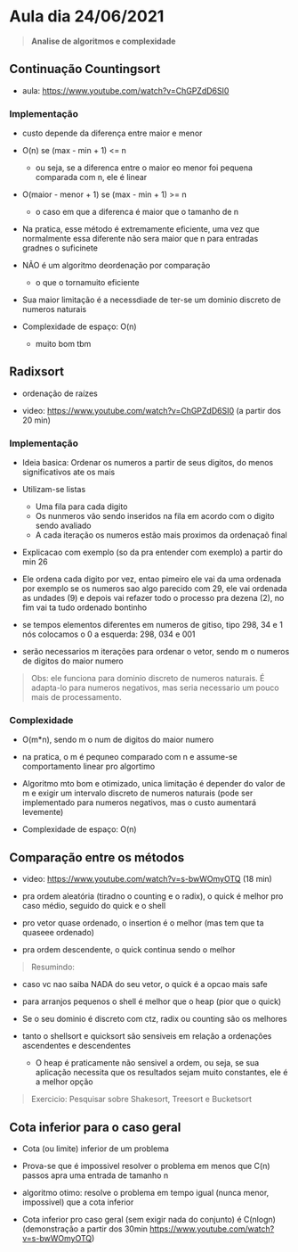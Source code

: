 # Aula dia 24/06/2021
>**Analise de algoritmos e complexidade**

## Continuação Countingsort

* aula: https://www.youtube.com/watch?v=ChGPZdD6SI0

### Implementação 

* custo depende da diferença entre maior e menor

* O(n) se (max - min + 1) <= n
    * ou seja, se a diferenca entre o maior eo menor foi pequena comparada com n, ele é linear

* O(maior - menor + 1) se (max - min + 1) >= n
    * o caso em que a diferenca é maior que o tamanho de n

* Na pratica, esse método é extremamente eficiente, uma vez que normalmente essa diferente não sera maior que n para entradas gradnes o suficinete

* NÃO é um algoritmo deordenação por comparação
    * o que o tornamuito eficiente

* Sua maior limitação é a necessdiade de ter-se um dominio discreto de numeros naturais

* Complexidade de espaço: O(n)
    * muito bom tbm

## Radixsort

* ordenação de raízes

* video: https://www.youtube.com/watch?v=ChGPZdD6SI0 (a partir dos 20 min)

### Implementação

* Ideia basica: Ordenar os numeros a partir de seus digitos, do menos significativos ate os mais

* Utilizam-se listas
    * Uma fila para cada digito
    * Os nunmeros vão sendo inseridos na fila em acordo com o digito sendo avaliado
    * A cada iteração os numeros estão mais proximos da ordenaçaõ final 

* Explicacao com exemplo (so da pra entender com exemplo) a partir do min 26

* Ele ordena cada digito por vez, entao pimeiro ele vai da uma ordenada por exemplo se os numeros sao algo parecido com 29, ele vai ordenada as undades (9) e depois vai refazer todo o processo pra dezena (2), no fim vai ta tudo ordenado bontinho

* se tempos elementos diferentes em numeros de gitiso, tipo 298, 34 e 1 nós colocamos o 0 a esquerda: 298, 034 e 001

* serão necessarios m iterações para ordenar o vetor, sendo m o numeros de digitos do maior numero 

> Obs: ele funciona para dominio discreto de numeros naturais. É adapta-lo para numeros negativos, mas seria necessario um pouco mais de processamento.

### Complexidade

* O(m*n), sendo m o num de digitos do maior numero

* na pratica, o m é pequneo comparado com n e assume-se comportamento linear pro algortimo

* Algoritmo mto bom e otimizado, unica limitação é depender do valor de m e exigir um intervalo discreto de numeros naturais (pode ser implementado para numeros negativos, mas o custo aumentará levemente)

* Complexidade de espaço: O(n)

## Comparação entre os métodos

* video: https://www.youtube.com/watch?v=s-bwWOmyOTQ (18 min)

* pra ordem aleatória (tiradno o counting e o radix), o quick é melhor pro caso médio, seguido do quick e o shell

* pro vetor quase ordenado, o insertion é o melhor (mas tem que ta quaseee ordenado)

* pra ordem descendente, o quick continua sendo o melhor

> Resumindo:

* caso vc nao saiba NADA do seu vetor, o quick é a opcao mais safe

* para arranjos pequenos o shell é melhor que o heap (pior que o quick)

* Se o seu dominio é discreto com ctz, radix ou counting são os melhores

* tanto o shellsort e quicksort são sensiveis em relação a ordenações ascendentes e descendentes
    * O heap é praticamente não sensivel a ordem, ou seja, se sua aplicação necessita que os resultados sejam muito constantes, ele é a melhor opção

> Exercicio: Pesquisar sobre Shakesort, Treesort e Bucketsort

## Cota inferior para o caso geral

* Cota (ou limite) inferior de um problema

* Prova-se que é impossivel resolver o problema em menos que C(n) passos apra uma entrada de tamanho n

* algoritmo otimo: resolve o problema em tempo igual (nunca menor, impossivel) que a cota inferior

* Cota inferior pro caso geral (sem exigir nada do conjunto) é C(nlogn) (demonstração a partir dos 30min https://www.youtube.com/watch?v=s-bwWOmyOTQ)